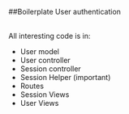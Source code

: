 ##Boilerplate User authentication

<br>
All interesting code is in:

* User model
* User controller
* Session controller
* Session Helper (important)
* Routes
* Session Views
* User Views
